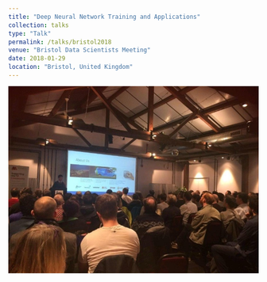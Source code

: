 ```yaml
---
title: "Deep Neural Network Training and Applications"
collection: talks
type: "Talk"
permalink: /talks/bristol2018
venue: "Bristol Data Scientists Meeting"
date: 2018-01-29
location: "Bristol, United Kingdom"
---
```


![Bristol Data Scientists Meeting, January 2018](../images/bristol2018.jpg)